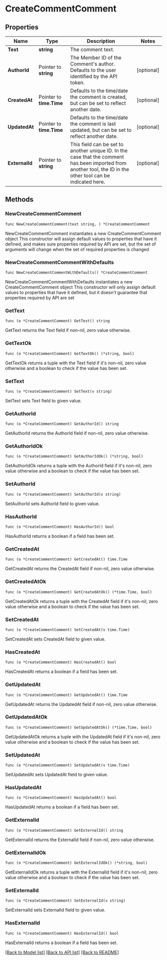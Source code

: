 # CreateCommentComment

## Properties

Name | Type | Description | Notes
------------ | ------------- | ------------- | -------------
**Text** | **string** | The comment text. | 
**AuthorId** | Pointer to **string** | The Member ID of the Comment&#39;s author. Defaults to the user identified by the API token. | [optional] 
**CreatedAt** | Pointer to **time.Time** | Defaults to the time/date the comment is created, but can be set to reflect another date. | [optional] 
**UpdatedAt** | Pointer to **time.Time** | Defaults to the time/date the comment is last updated, but can be set to reflect another date. | [optional] 
**ExternalId** | Pointer to **string** | This field can be set to another unique ID. In the case that the comment has been imported from another tool, the ID in the other tool can be indicated here. | [optional] 

## Methods

### NewCreateCommentComment

`func NewCreateCommentComment(text string, ) *CreateCommentComment`

NewCreateCommentComment instantiates a new CreateCommentComment object
This constructor will assign default values to properties that have it defined,
and makes sure properties required by API are set, but the set of arguments
will change when the set of required properties is changed

### NewCreateCommentCommentWithDefaults

`func NewCreateCommentCommentWithDefaults() *CreateCommentComment`

NewCreateCommentCommentWithDefaults instantiates a new CreateCommentComment object
This constructor will only assign default values to properties that have it defined,
but it doesn't guarantee that properties required by API are set

### GetText

`func (o *CreateCommentComment) GetText() string`

GetText returns the Text field if non-nil, zero value otherwise.

### GetTextOk

`func (o *CreateCommentComment) GetTextOk() (*string, bool)`

GetTextOk returns a tuple with the Text field if it's non-nil, zero value otherwise
and a boolean to check if the value has been set.

### SetText

`func (o *CreateCommentComment) SetText(v string)`

SetText sets Text field to given value.


### GetAuthorId

`func (o *CreateCommentComment) GetAuthorId() string`

GetAuthorId returns the AuthorId field if non-nil, zero value otherwise.

### GetAuthorIdOk

`func (o *CreateCommentComment) GetAuthorIdOk() (*string, bool)`

GetAuthorIdOk returns a tuple with the AuthorId field if it's non-nil, zero value otherwise
and a boolean to check if the value has been set.

### SetAuthorId

`func (o *CreateCommentComment) SetAuthorId(v string)`

SetAuthorId sets AuthorId field to given value.

### HasAuthorId

`func (o *CreateCommentComment) HasAuthorId() bool`

HasAuthorId returns a boolean if a field has been set.

### GetCreatedAt

`func (o *CreateCommentComment) GetCreatedAt() time.Time`

GetCreatedAt returns the CreatedAt field if non-nil, zero value otherwise.

### GetCreatedAtOk

`func (o *CreateCommentComment) GetCreatedAtOk() (*time.Time, bool)`

GetCreatedAtOk returns a tuple with the CreatedAt field if it's non-nil, zero value otherwise
and a boolean to check if the value has been set.

### SetCreatedAt

`func (o *CreateCommentComment) SetCreatedAt(v time.Time)`

SetCreatedAt sets CreatedAt field to given value.

### HasCreatedAt

`func (o *CreateCommentComment) HasCreatedAt() bool`

HasCreatedAt returns a boolean if a field has been set.

### GetUpdatedAt

`func (o *CreateCommentComment) GetUpdatedAt() time.Time`

GetUpdatedAt returns the UpdatedAt field if non-nil, zero value otherwise.

### GetUpdatedAtOk

`func (o *CreateCommentComment) GetUpdatedAtOk() (*time.Time, bool)`

GetUpdatedAtOk returns a tuple with the UpdatedAt field if it's non-nil, zero value otherwise
and a boolean to check if the value has been set.

### SetUpdatedAt

`func (o *CreateCommentComment) SetUpdatedAt(v time.Time)`

SetUpdatedAt sets UpdatedAt field to given value.

### HasUpdatedAt

`func (o *CreateCommentComment) HasUpdatedAt() bool`

HasUpdatedAt returns a boolean if a field has been set.

### GetExternalId

`func (o *CreateCommentComment) GetExternalId() string`

GetExternalId returns the ExternalId field if non-nil, zero value otherwise.

### GetExternalIdOk

`func (o *CreateCommentComment) GetExternalIdOk() (*string, bool)`

GetExternalIdOk returns a tuple with the ExternalId field if it's non-nil, zero value otherwise
and a boolean to check if the value has been set.

### SetExternalId

`func (o *CreateCommentComment) SetExternalId(v string)`

SetExternalId sets ExternalId field to given value.

### HasExternalId

`func (o *CreateCommentComment) HasExternalId() bool`

HasExternalId returns a boolean if a field has been set.


[[Back to Model list]](../README.md#documentation-for-models) [[Back to API list]](../README.md#documentation-for-api-endpoints) [[Back to README]](../README.md)


